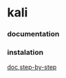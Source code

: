 # kali
### documentation
### instalation
<a href="https://www.freecodecamp.org/news/how-to-install-kali-linux/">doc</a>,<a href="">step-by-step</a>
